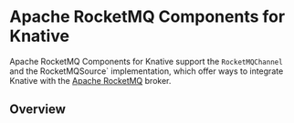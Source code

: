 # Apache RocketMQ Components for Knative

Apache RocketMQ Components for Knative support the `RocketMQChannel` and the
RocketMQSource` implementation, which offer ways to integrate Knative with the
[Apache RocketMQ](http://rocketmq.apache.org/) broker.

## Overview

